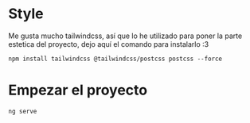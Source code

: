 # Style
Me gusta mucho tailwindcss, así que lo he utilizado para poner la parte estetica del proyecto, dejo aquí el comando para instalarlo :3
    
    npm install tailwindcss @tailwindcss/postcss postcss --force

# Empezar el proyecto

    ng serve
